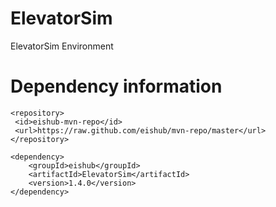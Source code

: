 ElevatorSim
===========

ElevatorSim Environment

Dependency information 
=====================

```
<repository>
 <id>eishub-mvn-repo</id>
 <url>https://raw.github.com/eishub/mvn-repo/master</url>
</repository>
```
	
```	
<dependency>
	<groupId>eishub</groupId>
	<artifactId>ElevatorSim</artifactId>
	<version>1.4.0</version>
</dependency>
```
